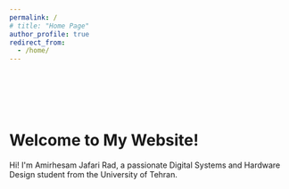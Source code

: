 ```yaml
---
permalink: /
# title: "Home Page"
author_profile: true
redirect_from: 
  - /home/
--- 
```

<br>
<br>
<br>
<br>

# Welcome to My Website! 
 Hi! I'm Amirhesam Jafari Rad, a passionate Digital Systems and Hardware Design student from the University of Tehran. 

